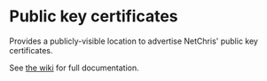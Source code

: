 # Public key certificates

Provides a publicly-visible location to advertise NetChris' public key certificates.

See [the wiki](https://gitlab.com/NetChris/public/key-certificates/wikis) for full documentation.